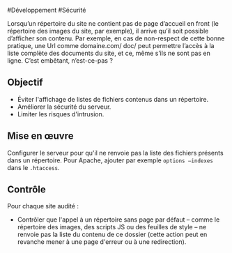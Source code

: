 
#Développement #Sécurité

Lorsqu’un répertoire du site ne contient pas de page d’accueil en front (le répertoire des images du site, par exemple), il arrive qu’il soit possible d’afficher son contenu. Par exemple, en cas de non-respect de cette bonne pratique, une Url comme domaine.com/ doc/ peut permettre l’accès à la liste complète des documents du site, et ce, même s’ils ne sont pas en ligne. C’est embêtant, n’est-ce-pas ?


## Objectif

* Éviter l'affichage de listes de fichiers contenus dans un répertoire.
* Améliorer la sécurité du serveur.
* Limiter les risques d'intrusion.

## Mise en œuvre

Configurer le serveur pour qu'il ne renvoie pas la liste des fichiers présents dans un répertoire. Pour Apache, ajouter par exemple `options –indexes` dans le `.htaccess`.

## Contrôle

Pour chaque site audité :

* Contrôler que l'appel à un répertoire sans page par défaut – comme le répertoire des images, des scripts JS ou des feuilles de style – ne renvoie pas la liste du contenu de ce dossier (cette action peut en revanche mener à une page d'erreur ou à une redirection).

